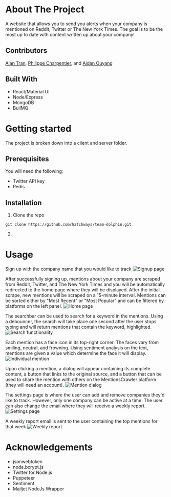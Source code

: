 # About The Project
A website that allows you to send you alerts when your company is mentioned on Reddit, Twitter or The New York Times. The goal is to be the most up to date with content written up about your company!

## Contributors
[Alan Tran](https://github.com/nalanart), [Philippe Charpentier](https://github.com/Jovialiste82), and [Aidan Ouyang](https://github.com/GuohaoOuyang)

## Built With
- React/Material UI
- Node/Express
- MongoDB
- BullMQ

# Getting started
The project is broken down into a client and server folder.

## Prerequisites
You will need the following:
- Twitter API key
- Redis

## Installation
1. Clone the repo 
```
git clone https://github.com/hatchways/team-dolphin.git
```
2. 

# Usage
Sign up with the company name that you would like to track
![Signup page](https://i.ibb.co/ZKqk3cJ/image.png)

After successfully signing up, mentions about your company are scraped from Reddit, Twitter, and The New York Times and you will be automatically redirected to the home page where they will be displayed. After the initial scrape, new mentions will be scraped on a 15-minute interval. Mentions can be sorted either by "Most Recent" or "Most Popular" and can be filtered by platforms on the left panel.
![Home page](https://i.ibb.co/jzv7vdx/image.png)

The searchbar can be used to search for a keyword in the mentions. Using a debouncer, the search will take place one second after the user stops typing and will return mentions that contain the keyword, highlighted.
![Search functionality](https://i.ibb.co/FHpqHwt/image.png)

Each mention has a face icon in its top-right corner. The faces vary from smiling, neutral, and frowning. Using sentiment analysis on the text, mentions are given a value which determine the face it will display.
![Individual mention](https://i.ibb.co/vDPrZL0/image.png)

Upon clicking a mention, a dialog will appear containing its complete content, a button that links to the original source, and a button that can be used to share the mention with others on the MentionsCrawler platform (they will need an account).
![Mention dialog](https://i.ibb.co/MnqVdmP/image.png)

The settings page is where the user can add and remove companies they'd like to track. However, only one company can be active at a time. The user can also change the email where they will receive a weekly report.
![Settings page](https://i.ibb.co/stHgtCV/image.png)

A weekly report email is sent to the user containing the top mentions for that week
![Weekly report](https://i.ibb.co/TYS5N2R/image.png)

# Acknowledgements
- jsonwebtoken
- node.bcrypt.js
- Twitter for Node.js
- Puppeteer
- Sentiment
- Mailjet NodeJs Wrapper
